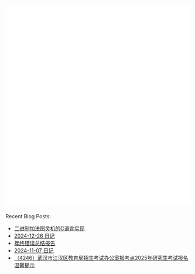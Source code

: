 ![Metrics](/github-metrics.svg)
---
Recent Blog Posts:
<!-- BLOG-POST-LIST:START -->
- [二进制加法图灵机的C语言实现](https://salvely.github.io/%E4%BA%8C%E8%BF%9B%E5%88%B6%E5%8A%A0%E6%B3%95%E5%9B%BE%E7%81%B5%E6%9C%BA%E7%9A%84c%E8%AF%AD%E8%A8%80%E5%AE%9E%E7%8E%B0/)
- [2024-12-26 日记](https://salvely.github.io/2024-12-26/)
- [年终错误总结报告](https://salvely.github.io/2024-12-25/)
- [2024-11-07 日记](https://salvely.github.io/2024-11-07/)
- [（4246）武汉市江汉区教育局招生考试办公室报考点2025年研究生考试报名温馨提示](https://salvely.github.io/4246%E6%AD%A6%E6%B1%89%E5%B8%82%E6%B1%9F%E6%B1%89%E5%8C%BA%E6%95%99%E8%82%B2%E5%B1%80%E6%8B%9B%E7%94%9F%E8%80%83%E8%AF%95%E5%8A%9E%E5%85%AC%E5%AE%A4%E6%8A%A5%E8%80%83%E7%82%B92025%E5%B9%B4%E7%A0%94%E7%A9%B6%E7%94%9F%E8%80%83%E8%AF%95%E6%8A%A5%E5%90%8D%E6%B8%A9%E9%A6%A8%E6%8F%90%E7%A4%BA/)
<!-- BLOG-POST-LIST:END -->
